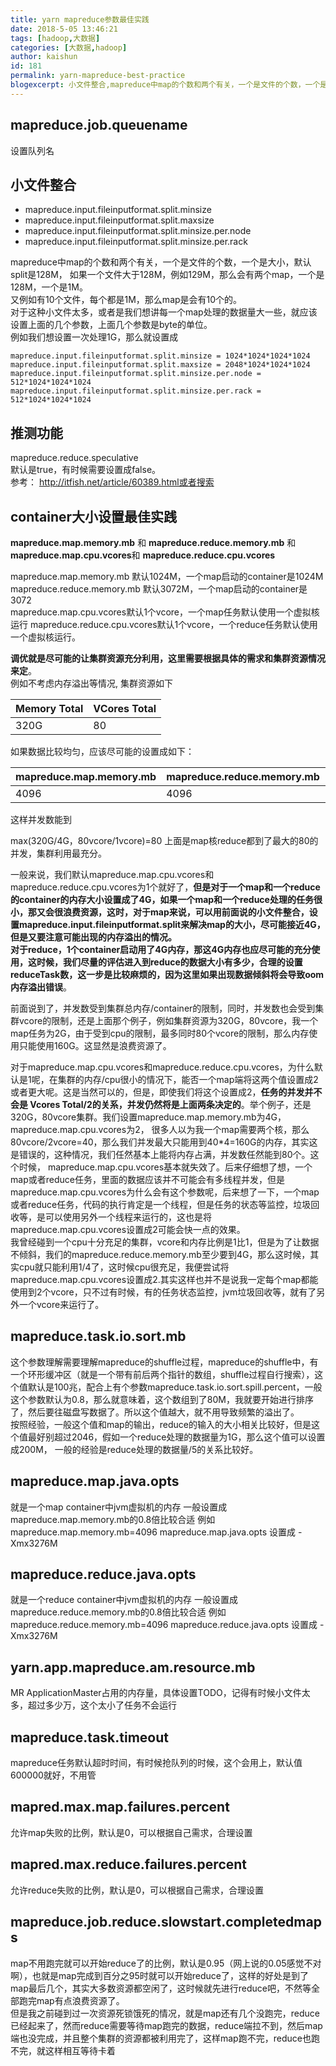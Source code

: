 ```yaml
---
title: yarn mapreduce参数最佳实践
date: 2018-5-05 13:46:21
tags: [hadoop,大数据]
categories: [大数据,hadoop]
author: kaishun
id: 181
permalink: yarn-mapreduce-best-practice
blogexcerpt: 小文件整合,mapreduce中map的个数和两个有关，一个是文件的个数，一个是大小，默认split是128M，推测功能，mapreduce.reduce.speculative，调优就是尽可能的让集群资源充分利用，这里需要根据具体的需求和集群资源情况来定
---
```


## mapreduce.job.queuename  
设置队列名
## 小文件整合  
- mapreduce.input.fileinputformat.split.minsize  
- mapreduce.input.fileinputformat.split.maxsize  
- mapreduce.input.fileinputformat.split.minsize.per.node  
- mapreduce.input.fileinputformat.split.minsize.per.rack  

mapreduce中map的个数和两个有关，一个是文件的个数，一个是大小，默认split是128M， 如果一个文件大于128M，例如129M，那么会有两个map，一个是128M，一个是1M。  
又例如有10个文件，每个都是1M，那么map是会有10个的。  
对于这种小文件太多，或者是我们想讲每一个map处理的数据量大一些，就应该设置上面的几个参数，上面几个参数是byte的单位。  
例如我们想设置一次处理1G，那么就设置成
```
mapreduce.input.fileinputformat.split.minsize = 1024*1024*1024*1024
mapreduce.input.fileinputformat.split.maxsize = 2048*1024*1024*1024
mapreduce.input.fileinputformat.split.minsize.per.node = 512*1024*1024*1024
mapreduce.input.fileinputformat.split.minsize.per.rack = 512*1024*1024*1024
```
## 推测功能  
mapreduce.reduce.speculative  
默认是true，有时候需要设置成false。  
参考： http://itfish.net/article/60389.html或者搜索

## container大小设置最佳实践 
**mapreduce.map.memory.mb** 和 **mapreduce.reduce.memory.mb**  和**mapreduce.map.cpu.vcores**和 **mapreduce.reduce.cpu.vcores**

mapreduce.map.memory.mb 默认1024M，一个map启动的container是1024M  
mapreduce.reduce.memory.mb 默认3072M，一个map启动的container是3072  
mapreduce.map.cpu.vcores默认1个vcore，一个map任务默认使用一个虚拟核运行
mapreduce.reduce.cpu.vcores默认1个vcore，一个reduce任务默认使用一个虚拟核运行。   

**调优就是尽可能的让集群资源充分利用，这里需要根据具体的需求和集群资源情况来定**。  
例如不考虑内存溢出等情况, 集群资源如下

Memory Total | VCores Total
---|---
320G | 80

如果数据比较均匀，应该尽可能的设置成如下：  

mapreduce.map.memory.mb | mapreduce.reduce.memory.mb | mapreduce.map.cpu.vcores |mapreduce.reduce.cpu.vcores
---|---|---|---|
4096 | 4096 | 1 |1

这样并发数能到

max(320G/4G，80vcore/1vcore)=80
上面是map核reduce都到了最大的80的并发，集群利用最充分。  

一般来说，我们默认mapreduce.map.cpu.vcores和mapreduce.reduce.cpu.vcores为1个就好了，**但是对于一个map和一个reduce的container的内存大小设置成了4G，如果一个map和一个reduce处理的任务很小，那又会很浪费资源，这时，对于map来说，可以用前面说的小文件整合，设置mapreduce.input.fileinputformat.split来解决map的大小，尽可能接近4G，但是又要注意可能出现的内存溢出的情况。  
对于reduce，1个container启动用了4G内存，那这4G内存也应尽可能的充分使用，这时候，我们尽量的评估进入到reduce的数据大小有多少，合理的设置reduceTask数，这一步是比较麻烦的，因为这里如果出现数据倾斜将会导致oom内存溢出错误**。  

前面说到了，并发数受到集群总内存/container的限制，同时，并发数也会受到集群vcore的限制，还是上面那个例子，例如集群资源为320G，80vcore，我一个map任务为2G，由于受到cpu的限制，最多同时80个vcore的限制，那么内存使用只能使用160G。这显然是浪费资源了。  

对于mapreduce.map.cpu.vcores和mapreduce.reduce.cpu.vcores，为什么默认是1呢，在集群的内存/cpu很小的情况下，能否一个map端将这两个值设置成2或者更大呢。这是当然可以的，但是，即使我们将这个设置成2，**任务的并发并不会是 Vcores Total/2的关系，并发仍然将是上面两条决定的**。举个例子，还是320G，80vcore集群。我们设置mapreduce.map.memory.mb为4G，mapreduce.map.cpu.vcores为2， 很多人以为我一个map需要两个核，那么80vcore/2vcore=40，那么我们并发最大只能用到40*4=160G的内存，其实这是错误的，这种情况，我们任然基本上能将内存占满，并发数任然能到80个。这个时候， mapreduce.map.cpu.vcores基本就失效了。后来仔细想了想，一个map或者reduce任务，里面的数据应该并不可能会有多线程并发，但是mapreduce.map.cpu.vcores为什么会有这个参数呢，后来想了一下，一个map或者reduce任务，代码的执行肯定是一个线程，但是任务的状态等监控，垃圾回收等，是可以使用另外一个线程来运行的，这也是将mapreduce.map.cpu.vcores设置成2可能会快一点的效果。  
我曾经碰到一个cpu十分充足的集群，vcore和内存比例是1比1，但是为了让数据不倾斜，我们的mapreduce.reduce.memory.mb至少要到4G，那么这时候，其实cpu就只能利用1/4了，这时候cpu很充足，我便尝试将mapreduce.map.cpu.vcores设置成2.其实这样也并不是说我一定每个map都能使用到2个vcore，只不过有时候，有的任务状态监控，jvm垃圾回收等，就有了另外一个vcore来运行了。  




## mapreduce.task.io.sort.mb  
这个参数理解需要理解mapreduce的shuffle过程，mapreduce的shuffle中，有一个环形缓冲区（就是一个带有前后两个指针的数组，shuffle过程自行搜索），这个值默认是100兆，配合上有个参数mapreduce.task.io.sort.spill.percent，一般这个参数默认为0.8，那么就意味着，这个数组到了80M，我就要开始进行排序了，然后要往磁盘写数据了。所以这个值越大，就不用导致频繁的溢出了。  
按照经验，一般这个值和map的输出，reduce的输入的大小相关比较好，但是这个值最好别超过2046，假如一个reduce处理的数据量为1G，那么这个值可以设置成200M， 一般的经验是reduce处理的数据量/5的关系比较好。  


## mapreduce.map.java.opts  
就是一个map container中jvm虚拟机的内存
一般设置成mapreduce.map.memory.mb的0.8倍比较合适
例如mapreduce.map.memory.mb=4096
mapreduce.map.java.opts 设置成 -Xmx3276M



## mapreduce.reduce.java.opts  
就是一个reduce container中jvm虚拟机的内存
一般设置成mapreduce.reduce.memory.mb的0.8倍比较合适
例如mapreduce.reduce.memory.mb=4096
mapreduce.reduce.java.opts 设置成 -Xmx3276M


## yarn.app.mapreduce.am.resource.mb  
MR ApplicationMaster占用的内存量，具体设置TODO，记得有时候小文件太多，超过多少万，这个太小了任务不会运行  


## mapreduce.task.timeout  
mapreduce任务默认超时时间，有时候抢队列的时候，这个会用上，默认值600000就好，不用管

## mapred.max.map.failures.percent
允许map失败的比例，默认是0，可以根据自己需求，合理设置

## mapred.max.reduce.failures.percent  
允许reduce失败的比例，默认是0，可以根据自己需求，合理设置

## mapreduce.job.reduce.slowstart.completedmaps  
map不用跑完就可以开始reduce了的比例，默认是0.95（网上说的0.05感觉不对啊），也就是map完成到百分之95时就可以开始reduce了，这样的好处是到了map最后几个，其实大多数资源都空闲了，这时候就先进行reduce吧，不然等全部跑完map有点浪费资源了。  
但是我之前碰到过一次资源死锁饿死的情况，就是map还有几个没跑完，reduce已经起来了，然而reduce需要等待map跑完的数据，reduce端拉不到，然后map端也没完成，并且整个集群的资源都被利用完了，这样map跑不完，reduce也跑不完，就这样相互等待卡着